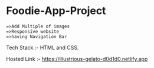   # Foodie-App-Project
 
    =>Add Multiple of images
    =>Responsive website 
    =>having Navigation Bar
    
    
Tech Stack :- HTML and CSS.


Hosted Link :- https://illustrious-gelato-d0d1d0.netlify.app
